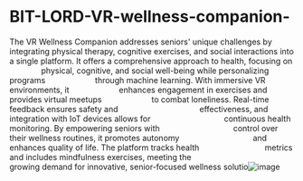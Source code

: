 # BIT-LORD-VR-wellness-companion-
The VR Wellness Companion addresses seniors' unique challenges by integrating physical therapy, cognitive exercises, and social interactions into a single platform. It offers a comprehensive approach to health, focusing on     physical, cognitive, and social well-being while personalizing programs       through machine learning. With immersive VR environments, it       enhances engagement in exercises and provides virtual meetups       to combat loneliness. Real-time feedback ensures safety and           effectiveness, and integration with IoT devices allows for          continuous health monitoring. By empowering seniors with          control over their wellness routines, it promotes autonomy          and enhances quality of life. The platform tracks health         metrics and includes mindfulness exercises, meeting the
             growing demand for innovative, senior-focused wellness solutio![image](https://github.com/user-attachments/assets/336821d1-03fa-4803-926b-2d4ede185c15)
